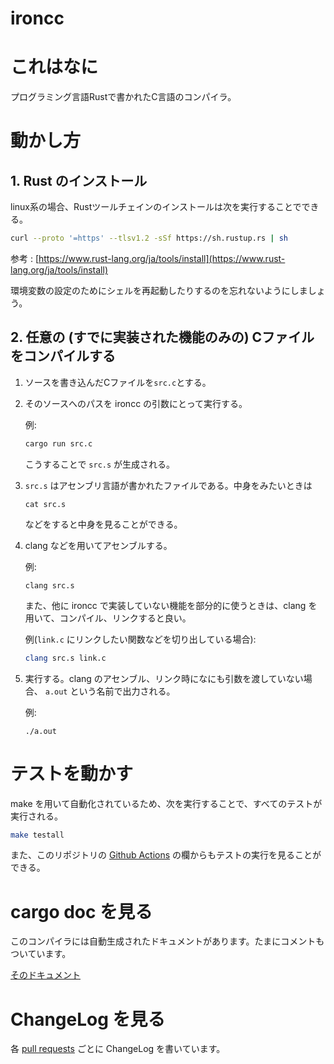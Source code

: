 # ironcc

# これはなに
プログラミング言語Rustで書かれたC言語のコンパイラ。

# 動かし方

## 1. Rust のインストール
linux系の場合、Rustツールチェインのインストールは次を実行することでできる。
```bash
curl --proto '=https' --tlsv1.2 -sSf https://sh.rustup.rs | sh
```
参考 : [https://www.rust-lang.org/ja/tools/install](https://www.rust-lang.org/ja/tools/install)

環境変数の設定のためにシェルを再起動したりするのを忘れないようにしましょう。

## 2. 任意の (すでに実装された機能のみの) Cファイルをコンパイルする
1. ソースを書き込んだCファイルを`src.c`とする。
2. そのソースへのパスを ironcc の引数にとって実行する。

    例:
    ```bash
    cargo run src.c
    ```

    こうすることで `src.s` が生成される。
3. `src.s` はアセンブリ言語が書かれたファイルである。中身をみたいときは
    ```
    cat src.s
    ```
    などをすると中身を見ることができる。
4. clang などを用いてアセンブルする。
    
    例:
    ```
    clang src.s
    ```

    また、他に ironcc で実装していない機能を部分的に使うときは、clang を用いて、コンパイル、リンクすると良い。

    例(`link.c` にリンクしたい関数などを切り出している場合):
    ```bash
    clang src.s link.c
    ```
5. 実行する。clang のアセンブル、リンク時になにも引数を渡していない場合、 `a.out` という名前で出力される。

    例:
    ```
    ./a.out
    ```

# テストを動かす
make を用いて自動化されているため、次を実行することで、すべてのテストが実行される。
```bash
make testall
```
また、このリポジトリの [Github Actions](https://github.com/lemolatoon/ironcc/actions) の欄からもテストの実行を見ることができる。

# cargo doc を見る
このコンパイラには自動生成されたドキュメントがあります。たまにコメントもついています。

[そのドキュメント](https://lemolatoon.github.io/ironcc/ironcc/)

# ChangeLog を見る
各 [pull requests](https://github.com/lemolatoon/ironcc/pulls) ごとに ChangeLog を書いています。